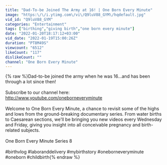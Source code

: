```yaml
---
title: "Dad-To-be Joined The Army at 16! | One Born Every Minute"
image: "https:\/\/i.ytimg.com\/vi\/Q9luV88_GYM\/hqdefault.jpg"
vid_id: "Q9luV88_GYM"
categories: "Entertainment"
tags: ["birthing","giving birth","one born every minute"]
date: "2022-01-20T18:17:12+03:00"
vid_date: "2022-01-19T15:00:26Z"
duration: "PT8M49S"
viewcount: "6512"
likeCount: "117"
dislikeCount: ""
channel: "One Born Every Minute"
---
```

{% raw %}Dad-to-be joined the army when he was 16...and has been through a lot since then!<br /><br />Subscribe to our channel here: <a rel="nofollow" target="blank" href="http://www.youtube.com/oneborneveryminute">http://www.youtube.com/oneborneveryminute</a><br /><br />Welcome to One Born Every Minute, a chance to revisit some of the highs and lows from the ground-breaking documentary series. From water births to Caesarean sections, we'll be bringing you new videos every Wednesday and Friday, giving you insight into all conceivable pregnancy and birth-related subjects.<br /><br />One Born Every Minute Series 8<br /><br />#birthvlog #laboranddelivery #mybirthstory #oneborneveryminute #oneborn #childbirth{% endraw %}
